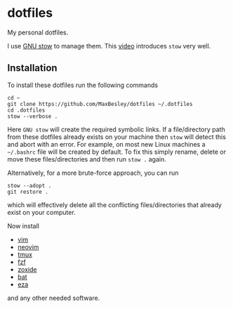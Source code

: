 # dotfiles

My personal dotfiles.

I use [GNU stow](https://www.gnu.org/software/stow) to manage them.
This [video](https://www.youtube.com/watch?v=y6XCebnB9gs) introduces `stow` very well.


## Installation

To install these dotfiles run the following commands

```
cd ~
git clone https://github.com/MaxBesley/dotfiles ~/.dotfiles
cd .dotfiles
stow --verbose .
```

Here `GNU stow` will create the required symbolic links.
If a file/directory path from these dotfiles already exists on your machine then `stow` will detect this and abort with an error.
For example, on most new Linux machines a `~/.bashrc` file will be created by default.
To fix this simply rename, delete or move these files/directories and then run `stow .` again.

Alternatively, for a more brute-force approach, you can run
```
stow --adopt .
git restore .
```
which will effectively delete all the conflicting files/directories that already exist on your computer.

Now install

  - [vim](https://www.vim.org)
  - [neovim](https://github.com/neovim/neovim)
  - [tmux](https://github.com/tmux/tmux)
  - [fzf](https://github.com/junegunn/fzf)
  - [zoxide](https://github.com/ajeetdsouza/zoxide)
  - [bat](https://github.com/sharkdp/bat)
  - [eza](https://github.com/eza-community/eza)

and any other needed software.
